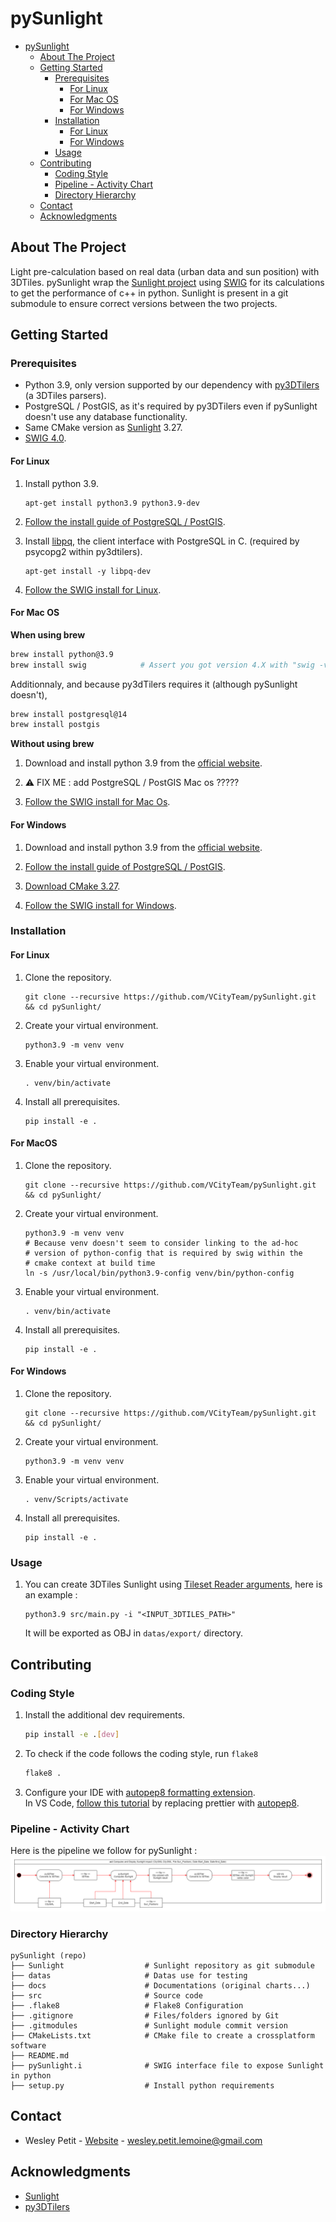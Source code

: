 # pySunlight

<!-- TOC -->

- [pySunlight](#pysunlight)
    - [About The Project](#about-the-project)
    - [Getting Started](#getting-started)
        - [Prerequisites](#prerequisites)
            - [For Linux](#for-linux)
            - [For Mac OS](#for-mac-os)
            - [For Windows](#for-windows)
        - [Installation](#installation)
            - [For Linux](#for-linux-1)
            - [For Windows](#for-windows-1)
        - [Usage](#usage)
    - [Contributing](#contributing)
        - [Coding Style](#coding-style)
        - [Pipeline - Activity Chart](#pipeline---activity-chart)
        - [Directory Hierarchy](#directory-hierarchy)
    - [Contact](#contact)
    - [Acknowledgments](#acknowledgments)

<!-- /TOC -->

## About The Project
Light pre-calculation based on real data (urban data and sun position) with 3DTiles. pySunlight wrap the [Sunlight project](https://github.com/VCityTeam/Sunlight/tree/master) using 
[SWIG](https://www.swig.org/) for its calculations to get the performance of c++ in python. Sunlight is present in a git submodule to ensure correct versions between the two projects.

## Getting Started
### Prerequisites
- Python 3.9, only version supported by our dependency with [py3DTilers](https://github.com/VCityTeam/py3dtilers) (a 3DTiles parsers).
- PostgreSQL / PostGIS, as it's required by py3DTilers even if pySunlight doesn't use any database functionality.
- Same CMake version as [Sunlight](https://github.com/VCityTeam/Sunlight/blob/master/README.md) 3.27.
- [SWIG 4.0](https://www.swig.org/).

#### For Linux
1. Install python 3.9.
   ```
   apt-get install python3.9 python3.9-dev
   ```

2. [Follow the install guide of PostgreSQL / PostGIS](https://github.com/VCityTeam/UD-SV/blob/master/Install/Setup_PostgreSQL_PostGIS_Ubuntu.md).

3. Install [libpq](https://www.postgresql.org/docs/9.5/libpq.html), the client interface with PostgreSQL in C. (required by psycopg2 within py3dtilers).
   ```
   apt-get install -y libpq-dev
   ```

4. [Follow the SWIG install for Linux](https://github.com/VCityTeam/UD-SV/blob/master/Install/InstallSwig.md#for-linux).

#### For Mac OS
**When using brew**
```bash
brew install python@3.9
brew install swig            # Assert you got version 4.X with "swig -verion"
```
Additionnaly, and because py3dTilers requires it (although pySunlight doesn't),
```bash
brew install postgresql@14
brew install postgis
```

**Without using brew**
1. Download and install python 3.9 from the [official website](https://www.python.org/downloads/macos/).

2. ⚠️ FIX ME : add PostgreSQL / PostGIS Mac os ?????

3. [Follow the SWIG install for Mac Os](https://github.com/VCityTeam/UD-SV/blob/master/Install/InstallSwig.md#for-mac-os).


#### For Windows
1. Download and install python 3.9 from the [official website](https://www.python.org/downloads/windows/).

2. [Follow the install guide of PostgreSQL / PostGIS](https://github.com/VCityTeam/UD-SV/blob/master/ImplementationKnowHow/PostgreSQL_for_cityGML.md#1-download-postgresqlpostgis).

3. [Download CMake 3.27](https://cmake.org/download/).

4. [Follow the SWIG install for Windows](https://github.com/VCityTeam/UD-SV/blob/master/Install/InstallSwig.md#for-windows).


### Installation
#### For Linux
1. Clone the repository.
   ```
   git clone --recursive https://github.com/VCityTeam/pySunlight.git && cd pySunlight/
   ```

2. Create your virtual environment.
   ```
   python3.9 -m venv venv
   ```

3. Enable your virtual environment.
   ```
   . venv/bin/activate
   ```

4. Install all prerequisites.
   ```
   pip install -e .
   ```

#### For MacOS
1. Clone the repository.
   ```
   git clone --recursive https://github.com/VCityTeam/pySunlight.git && cd pySunlight/
   ```

2. Create your virtual environment.
   ```
   python3.9 -m venv venv
   # Because venv doesn't seem to consider linking to the ad-hoc
   # version of python-config that is required by swig within the
   # cmake context at build time
   ln -s /usr/local/bin/python3.9-config venv/bin/python-config
   ```
   
3. Enable your virtual environment.
   ```
   . venv/bin/activate
   ```

4. Install all prerequisites.
   ```
   pip install -e .
   ```

#### For Windows
1. Clone the repository.
   ```
   git clone --recursive https://github.com/VCityTeam/pySunlight.git && cd pySunlight/
   ```

2. Create your virtual environment.
   ```
   python3.9 -m venv venv
   ```

3. Enable your virtual environment.
   ```
   . venv/Scripts/activate
   ```

4. Install all prerequisites.
   ```
   pip install -e .
   ```

### Usage
1. You can create 3DTiles Sunlight using [Tileset Reader arguments](https://github.com/VCityTeam/py3dtilers/tree/master/py3dtilers/TilesetReader#tileset-reader), here is an example :
   ```
   python3.9 src/main.py -i "<INPUT_3DTILES_PATH>"
   ```

   It will be exported as OBJ in `datas/export/` directory.

## Contributing
### Coding Style
1. Install the additional dev requirements.
   ```bash
   pip install -e .[dev]
   ```

2. To check if the code follows the coding style, run `flake8`
   ```bash
   flake8 .
   ```

3. Configure your IDE with [autopep8 formatting extension](https://marketplace.visualstudio.com/items?itemName=ms-python.autopep8).  
In VS Code, [follow this tutorial](https://www.digitalocean.com/community/tutorials/how-to-format-code-with-prettier-in-visual-studio-code)
by replacing prettier with [autopep8](https://marketplace.visualstudio.com/items?itemName=ms-python.autopep8).

### Pipeline - Activity Chart
Here is the pipeline we follow for pySunlight :
![Pipeline Activity Chart](./docs/Pipeline_Activity_Chart.png)

### Directory Hierarchy
```
pySunlight (repo)
├── Sunlight                  # Sunlight repository as git submodule
├── datas                     # Datas use for testing
├── docs                      # Documentations (original charts...)
├── src                       # Source code
├── .flake8                   # Flake8 Configuration
├── .gitignore                # Files/folders ignored by Git
├── .gitmodules               # Sunlight module commit version
├── CMakeLists.txt            # CMake file to create a crossplatform software
├── README.md
├── pySunlight.i              # SWIG interface file to expose Sunlight in python
├── setup.py                  # Install python requirements
```

## Contact
- Wesley Petit - [Website](https://wesleypetit.fr/) - wesley.petit.lemoine@gmail.com


## Acknowledgments
- [Sunlight](https://github.com/VCityTeam/Sunlight)
- [py3DTilers](https://github.com/VCityTeam/py3dtilers/tree/master)
